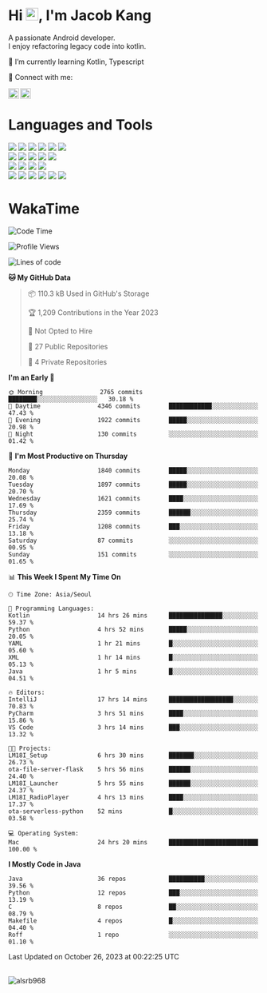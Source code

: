 # Hi <img src="https://media.giphy.com/media/hvRJCLFzcasrR4ia7z/giphy.gif" width="25px">, I'm Jacob Kang
A passionate Android developer.
</br>
I enjoy refactoring legacy code into kotlin.

🌱 I’m currently learning Kotlin, Typescript

🤝 Connect with me:

<a href="https://www.linkedin.com/in/minkyu-kang-b7477b1b2/"><img align="left" src="https://raw.githubusercontent.com/yushi1007/yushi1007/main/images/linkedin.svg" alt="Minkyu Kang | LinkedIn" width="21px"/></a>
<a href="https://www.instagram.com/_jacob_kang/"><img align="left" src="https://raw.githubusercontent.com/yushi1007/yushi1007/main/images/instagram.svg" alt="Jacob Kang | Instagram" width="21px"/></a>

</br>

# Languages and Tools

<div align="left">
<img src="https://img.shields.io/badge/java-007396?logo=java&logoColor=white"/>
<img src="https://img.shields.io/badge/kotlin-7F52FF?logo=kotlin&logoColor=white"/>
<img src="https://img.shields.io/badge/python-3776AB?logo=python&logoColor=white"/>
<img src="https://img.shields.io/badge/bash shell-4EAA25?logo=gnubash&logoColor=white"/>
<img src="https://img.shields.io/badge/c-A8B9CC?logo=c&logoColor=white"/>
<img src="https://img.shields.io/badge/c++-00599C?logo=c%2b%2b&logoColor=white"/>
</div>
<div align="left">
<img src="https://img.shields.io/badge/git-F05032?logo=git&logoColor=white"/>
<img src="https://img.shields.io/badge/github-181717?logo=github&logoColor=white"/>
<img src="https://img.shields.io/badge/mysql-4479A1?logo=mysql&logoColor=white"/>
<img src="https://img.shields.io/badge/sqlite-003B57?logo=sqlite&logoColor=white"/>
<img src="https://img.shields.io/badge/amazon AWS-232F3E?logo=amazonaws&logoColor=white"/>
</div>
<div align="left">
<img src="https://img.shields.io/badge/android-3DDC84?logo=android&logoColor=white"/>
<img src="https://img.shields.io/badge/linux-FCC624?logo=linux&logoColor=white"/>
<img src="https://img.shields.io/badge/flask-000000?logo=flask&logoColor=white"/>
<img src="https://img.shields.io/badge/arduino-00979D?logo=arduino&logoColor=white"/>
</div>
<div align="left">
<img src="https://img.shields.io/badge/slack-4A154B?logo=slack&logoColor=white"/>
<img src="https://img.shields.io/badge/notion-000000?logo=notion&logoColor=white"/>
<img src="https://img.shields.io/badge/jira-0052CC?logo=jira&logoColor=white"/>
<img src="https://img.shields.io/badge/postman-FF6C37?logo=postman&logoColor=white"/>
<img src="https://img.shields.io/badge/intellij-000000?logo=intellijidea&logoColor=white"/>
<img src="https://img.shields.io/badge/pycharm-000000?logo=pycharm&logoColor=white"/>
</div>

# WakaTime

<!--START_SECTION:waka-->
![Code Time](http://img.shields.io/badge/Code%20Time-3%2C103%20hrs%2021%20mins-blue)

![Profile Views](http://img.shields.io/badge/Profile%20Views-0-blue)

![Lines of code](https://img.shields.io/badge/From%20Hello%20World%20I%27ve%20Written-5.4%20million%20lines%20of%20code-blue)

**🐱 My GitHub Data** 

> 📦 110.3 kB Used in GitHub's Storage 
 > 
> 🏆 1,209 Contributions in the Year 2023
 > 
> 🚫 Not Opted to Hire
 > 
> 📜 27 Public Repositories 
 > 
> 🔑 4 Private Repositories 
 > 
**I'm an Early 🐤** 

```text
🌞 Morning                2765 commits        ████████░░░░░░░░░░░░░░░░░   30.18 % 
🌆 Daytime                4346 commits        ████████████░░░░░░░░░░░░░   47.43 % 
🌃 Evening                1922 commits        █████░░░░░░░░░░░░░░░░░░░░   20.98 % 
🌙 Night                  130 commits         ░░░░░░░░░░░░░░░░░░░░░░░░░   01.42 % 
```
📅 **I'm Most Productive on Thursday** 

```text
Monday                   1840 commits        █████░░░░░░░░░░░░░░░░░░░░   20.08 % 
Tuesday                  1897 commits        █████░░░░░░░░░░░░░░░░░░░░   20.70 % 
Wednesday                1621 commits        ████░░░░░░░░░░░░░░░░░░░░░   17.69 % 
Thursday                 2359 commits        ██████░░░░░░░░░░░░░░░░░░░   25.74 % 
Friday                   1208 commits        ███░░░░░░░░░░░░░░░░░░░░░░   13.18 % 
Saturday                 87 commits          ░░░░░░░░░░░░░░░░░░░░░░░░░   00.95 % 
Sunday                   151 commits         ░░░░░░░░░░░░░░░░░░░░░░░░░   01.65 % 
```


📊 **This Week I Spent My Time On** 

```text
🕑︎ Time Zone: Asia/Seoul

💬 Programming Languages: 
Kotlin                   14 hrs 26 mins      ███████████████░░░░░░░░░░   59.37 % 
Python                   4 hrs 52 mins       █████░░░░░░░░░░░░░░░░░░░░   20.05 % 
YAML                     1 hr 21 mins        █░░░░░░░░░░░░░░░░░░░░░░░░   05.60 % 
XML                      1 hr 14 mins        █░░░░░░░░░░░░░░░░░░░░░░░░   05.13 % 
Java                     1 hr 5 mins         █░░░░░░░░░░░░░░░░░░░░░░░░   04.51 % 

🔥 Editors: 
IntelliJ                 17 hrs 14 mins      ██████████████████░░░░░░░   70.83 % 
PyCharm                  3 hrs 51 mins       ████░░░░░░░░░░░░░░░░░░░░░   15.86 % 
VS Code                  3 hrs 14 mins       ███░░░░░░░░░░░░░░░░░░░░░░   13.32 % 

🐱‍💻 Projects: 
LM18I_Setup              6 hrs 30 mins       ███████░░░░░░░░░░░░░░░░░░   26.73 % 
ota-file-server-flask    5 hrs 56 mins       ██████░░░░░░░░░░░░░░░░░░░   24.40 % 
LM18I_Launcher           5 hrs 55 mins       ██████░░░░░░░░░░░░░░░░░░░   24.37 % 
LM18I_RadioPlayer        4 hrs 13 mins       ████░░░░░░░░░░░░░░░░░░░░░   17.37 % 
ota-serverless-python    52 mins             █░░░░░░░░░░░░░░░░░░░░░░░░   03.58 % 

💻 Operating System: 
Mac                      24 hrs 20 mins      █████████████████████████   100.00 % 
```

**I Mostly Code in Java** 

```text
Java                     36 repos            ██████████░░░░░░░░░░░░░░░   39.56 % 
Python                   12 repos            ███░░░░░░░░░░░░░░░░░░░░░░   13.19 % 
C                        8 repos             ██░░░░░░░░░░░░░░░░░░░░░░░   08.79 % 
Makefile                 4 repos             █░░░░░░░░░░░░░░░░░░░░░░░░   04.40 % 
Roff                     1 repo              ░░░░░░░░░░░░░░░░░░░░░░░░░   01.10 % 
```




 Last Updated on October 26, 2023 at 00:22:25 UTC
<!--END_SECTION:waka-->

</br>

<div align="left">
<img align="left" src="https://github-readme-stats.vercel.app/api/top-langs?username=alsrb968&show_icons=true&locale=en&layout=compact&theme=dark" alt="alsrb968" />
</div>
